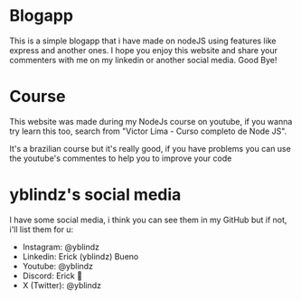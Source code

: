 # Blogapp
This is a simple blogapp that i have made on nodeJS using features like express and another ones. I hope you enjoy this website and share your commenters with me on my linkedin or another social media. Good Bye! 

# Course
This website was made during my NodeJs course on youtube, if you wanna try learn this too, search from "Victor Lima - Curso completo de Node JS".

It's a brazilian course but it's really good, if you have problems you can use the youtube's commentes to help you to improve your code

# yblindz's social media
I have some social media, i think you can see them in my GitHub but if not, i'll list them for u: 

- Instagram: @yblindz
- Linkedin: Erick (yblindz) Bueno
- Youtube: @yblindz
- Discord: Erick 🤠
- X (Twitter): @yblindz
